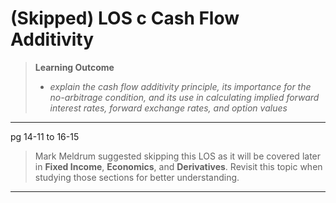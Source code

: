 # (Skipped) LOS c Cash Flow Additivity

> **Learning Outcome**
> 
> - *explain the cash flow additivity principle, its importance for the no-arbitrage condition, and its use in calculating implied forward interest rates, forward exchange rates, and option values*

---

pg 14-11 to 16-15

> Mark Meldrum suggested skipping this LOS as it will be covered later in **Fixed Income**, **Economics**, and **Derivatives**. Revisit this topic when studying those sections for better understanding.
> 

---